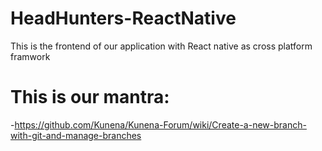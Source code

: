 # HeadHunters-ReactNative
This is the frontend of our application with React native as cross platform framwork

# This is our mantra:
-https://github.com/Kunena/Kunena-Forum/wiki/Create-a-new-branch-with-git-and-manage-branches
